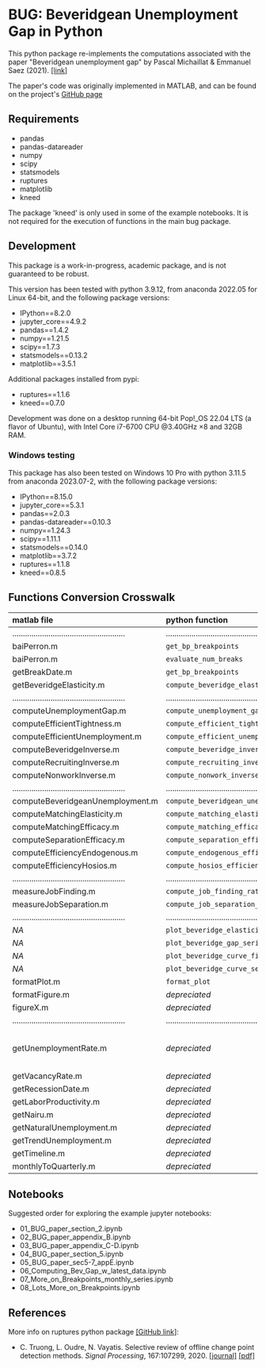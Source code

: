 # BUG: Beveridgean Unemployment Gap in Python

This python package re-implements the computations associated with the paper "Beveridgean unemployment gap"
by Pascal Michaillat & Emmanuel Saez (2021). [[link]](https://doi.org/10.1016/j.pubecp.2021.100009)

The paper's code was originally implemented in MATLAB, and can be found on the project's 
[GitHub page](https://github.com/pascalmichaillat/unemployment-gap)

## Requirements

  * pandas
  * pandas-datareader
  * numpy
  * scipy
  * statsmodels
  * ruptures
  * matplotlib
  * kneed

The package 'kneed' is only used in some of the example notebooks. It is not required for the execution of functions 
in the main bug package.   
  
## Development

This package is a work-in-progress, academic package, and is not guaranteed to be robust.

This version has been tested with python 3.9.12, from anaconda 2022.05 for Linux 64-bit, and the following package versions:

  * IPython==8.2.0
  * jupyter_core==4.9.2
  * pandas==1.4.2
  * numpy==1.21.5
  * scipy==1.7.3
  * statsmodels==0.13.2
  * matplotlib==3.5.1
  
Additional packages installed from pypi:

  * ruptures==1.1.6
  * kneed==0.7.0
   
  
Development was done on a desktop running 64-bit Pop!_OS 22.04 LTS (a flavor of Ubuntu), with Intel Core i7-6700 CPU @3.40GHz ×8 and 32GB RAM. 

### Windows testing

This package has also been tested on Windows 10 Pro with python 3.11.5 from anaconda 2023.07-2, with the following package versions:

  * IPython==8.15.0
  * jupyter_core==5.3.1
  * pandas==2.0.3
  * pandas-datareader==0.10.3
  * numpy==1.24.3
  * scipy==1.11.1
  * statsmodels==0.14.0
  * matplotlib==3.7.2
  * ruptures==1.1.8
  * kneed==0.8.5
  
## Functions Conversion Crosswalk


| matlab file | python function | python file/notes | 
| :---------- | :-------------- | :---------: |	
|.....................................................|.....................................................|.....................................................|
| baiPerron.m					| `get_bp_breakpoints` 			 | breakpoints.py |
| baiPerron.m  					| `evaluate_num_breaks` 		 | ^ |
| getBreakDate.m				| `get_bp_breakpoints` 			 | ^ |
| getBeveridgeElasticity.m		| `compute_beveridge_elasticity` | ^ |
|.....................................................|.....................................................|.....................................................|
| computeUnemploymentGap.m			| `compute_unemployment_gap` 		| suffstats.py |
| computeEfficientTightness.m		| `compute_efficient_tightness` 	| ^ |
| computeEfficientUnemployment.m	| `compute_efficient_unemployment`  | ^ |
| computeBeveridgeInverse.m		| `compute_beveridge_inverse`  			| ^ |
| computeRecruitingInverse.m	| `compute_recruiting_inverse` 			| ^ |
| computeNonworkInverse.m		| `compute_nonwork_inverse`	   			| ^ |
|.....................................................|.....................................................|.....................................................|
| computeBeveridgeanUnemployment.m	| `compute_beveridgean_unemployment` | dmpmodel.py |
| computeMatchingElasticity.m		| `compute_matching_elasticity` 	 | ^ |
| computeMatchingEfficacy.m			| `compute_matching_efficacy`		 | ^ |
| computeSeparationEfficacy.m		| `compute_separation_efficacy`		 | ^ |
| computeEfficiencyEndogenous.m		| `compute_endogenous_efficiency`	 | ^ |
| computeEfficiencyHosios.m			| `compute_hosios_efficiency`		 | ^ |
|.....................................................|.....................................................|.....................................................|
| measureJobFinding.m			| `compute_job_finding_rate`  	| jobrates.py |
| measureJobSeparation.m		| `compute_job_separation_rate`	| ^ |
|.....................................................|.....................................................|.....................................................|
| 	*NA*					| `plot_beveridge_elasticity_series` |  viz.py  |
| 	*NA*					| `plot_beveridge_gap_series` |  ^  |
| 	*NA*					| `plot_beveridge_curve_fits` |  ^  |
| 	*NA*					| `plot_beveridge_curve_segments` |  ^  |
| formatPlot.m				| `format_plot`	| ^ |
| formatFigure.m			| *depreciated*	| ^ |
| figureX.m					| *depreciated*	| ^ |
|.....................................................|.....................................................|.....................................................|
| getUnemploymentRate.m		| *depreciated*	| handled wth pandas functionality <br>  demonstrated in jupyter notebooks |
| getVacancyRate.m			| *depreciated*	| ^ |
| getRecessionDate.m		| *depreciated*	| ^ |
| getLaborProductivity.m	| *depreciated*	| ^ |
| getNairu.m				| *depreciated*	| ^ |
| getNaturalUnemployment.m	| *depreciated*	| ^ |
| getTrendUnemployment.m	| *depreciated*	| ^ |
| getTimeline.m 			| *depreciated*	| ^ |
| monthlyToQuarterly.m		| *depreciated*	| ^ |



## Notebooks

Suggested order for exploring the example jupyter notebooks:

  * 01\_BUG\_paper\_section\_2.ipynb
  * 02\_BUG\_paper\_appendix\_B.ipynb
  * 03\_BUG\_paper\_appendix\_C-D.ipynb
  * 04\_BUG\_paper\_section\_5.ipynb
  * 05\_BUG\_paper\_sec5-7\_appE.ipynb
  * 06\_Computing\_Bev\_Gap\_w\_latest\_data.ipynb
  * 07\_More\_on\_Breakpoints\_monthly\_series.ipynb
  * 08\_Lots\_More\_on\_Breakpoints.ipynb

## References

More info on ruptures python package [[GitHub link]](https://github.com/deepcharles/ruptures):

  - C. Truong, L. Oudre, N. Vayatis. Selective review of offline change point detection methods. _Signal Processing_, 167:107299, 2020. [[journal]](https://doi.org/10.1016/j.sigpro.2019.107299) [[pdf]](http://www.laurentoudre.fr/publis/TOG-SP-19.pdf)




